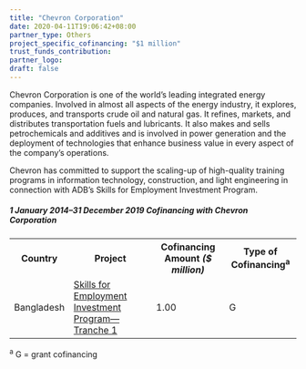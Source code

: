 ```yaml
---
title: "Chevron Corporation"
date: 2020-04-11T19:06:42+08:00
partner_type: Others
project_specific_cofinancing: "$1 million"
trust_funds_contribution: 
partner_logo:
draft: false
---
```


Chevron Corporation is one of the world’s leading integrated energy companies. Involved in almost all aspects of the energy industry, it explores, produces, and transports crude oil and natural gas. It refines, markets, and distributes transportation fuels and lubricants. It also makes and sells petrochemicals and additives and is involved in power generation and the deployment of technologies that enhance business value in every aspect of the company’s operations.  

Chevron has committed to support the scaling-up of high-quality training programs in information technology, construction, and light engineering in connection with ADB’s Skills for Employment Investment Program.  

##### _1 January 2014–31 December 2019_ Cofinancing with Chevron Corporation

<table class="table table-striped table-bordered">

<tr>
<th>Country</th>
<th>Project</th>
<th>Cofinancing Amount <em>($ million)</em></th>
<th>Type of Cofinancing<sup>a</sup></th>
</tr>
<tr>
<td>Bangladesh</td>
<td><a
href="https://www.adb.org/projects/42466-015/main" target="_blank">Skills
for Employment Investment Program—Tranche 1</a></td>
<td>1.00 </td>
<td>G</td>
</tr>
</table>


<p class="dr-footnote"><sup>a</sup> G = grant cofinancing</p>

